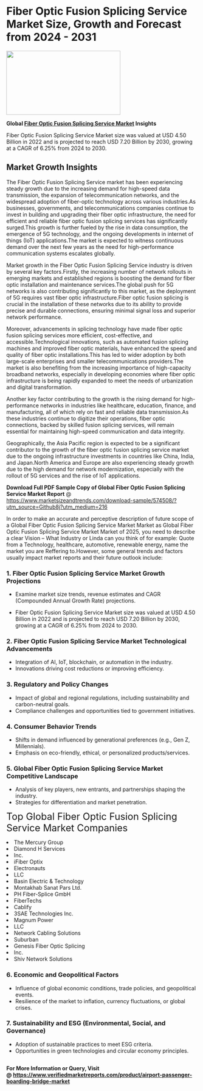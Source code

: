 <H1>Fiber Optic Fusion Splicing Service Market Size, Growth and Forecast from 2024 - 2031</H1><img class="aligncenter size-medium wp-image-584254" src="https://thirdeyenews.in/wp-content/uploads/2024/09/Global-Market-Research-300x168.jpeg" alt="" width="300" height="168" /><p><strong>Global&nbsp;<a href="https://www.marketsizeandtrends.com/download-sample/574508/?utm_source=Github8j?utm_medium=216">Fiber Optic Fusion Splicing Service Market</a> Insights</strong></p><p>Fiber Optic Fusion Splicing Service Market size was valued at USD 4.50 Billion in 2022 and is projected to reach USD 7.20 Billion by 2030, growing at a CAGR of 6.25% from 2024 to 2030.</p><p><h2>Market Growth Insights</h2> <p>The Fiber Optic Fusion Splicing Service market has been experiencing steady growth due to the increasing demand for high-speed data transmission, the expansion of telecommunication networks, and the widespread adoption of fiber-optic technology across various industries.As businesses, governments, and telecommunications companies continue to invest in building and upgrading their fiber optic infrastructure, the need for efficient and reliable fiber optic fusion splicing services has significantly surged.This growth is further fueled by the rise in data consumption, the emergence of 5G technology, and the ongoing developments in internet of things (IoT) applications.The market is expected to witness continuous demand over the next few years as the need for high-performance communication systems escalates globally.</p> <p>Market growth in the Fiber Optic Fusion Splicing Service industry is driven by several key factors.Firstly, the increasing number of network rollouts in emerging markets and established regions is boosting the demand for fiber optic installation and maintenance services.The global push for 5G networks is also contributing significantly to this market, as the deployment of 5G requires vast fiber optic infrastructure.Fiber optic fusion splicing is crucial in the installation of these networks due to its ability to provide precise and durable connections, ensuring minimal signal loss and superior network performance.</p> <p>Moreover, advancements in splicing technology have made fiber optic fusion splicing services more efficient, cost-effective, and accessible.Technological innovations, such as automated fusion splicing machines and improved fiber optic materials, have enhanced the speed and quality of fiber optic installations.This has led to wider adoption by both large-scale enterprises and smaller telecommunications providers.The market is also benefiting from the increasing importance of high-capacity broadband networks, especially in developing economies where fiber optic infrastructure is being rapidly expanded to meet the needs of urbanization and digital transformation.</p> <p>Another key factor contributing to the growth is the rising demand for high-performance networks in industries like healthcare, education, finance, and manufacturing, all of which rely on fast and reliable data transmission.As these industries continue to digitize their operations, fiber optic connections, backed by skilled fusion splicing services, will remain essential for maintaining high-speed communication and data integrity.</p> <p>Geographically, the Asia Pacific region is expected to be a significant contributor to the growth of the fiber optic fusion splicing service market due to the ongoing infrastructure investments in countries like China, India, and Japan.North America and Europe are also experiencing steady growth due to the high demand for network modernization, especially with the rollout of 5G services and the rise of IoT applications.</p> <p><span class=""><strong>Download Full PDF Sample Copy of Global Fiber Optic Fusion Splicing Service Market Report</strong> @ <a href="https://www.marketsizeandtrends.com/download-sample/574508/?utm_source=Github8j?utm_medium=216" target="_blank">https://www.marketsizeandtrends.com/download-sample/574508/?utm_source=Github8j?utm_medium=216</a></span></p><p>In order to make an accurate and perceptive description of future scope of a Global&nbsp;Fiber Optic Fusion Splicing Service Market Market as Global&nbsp;Fiber Optic Fusion Splicing Service Market Market of 2025, you need to describe a clear Vision &ndash; What Industry or Linda can you think of for example: Quote from a Technology, healthcare, automotive, renewable energy, name the market you are Reffering to.However, some general trends and factors usually impact market reports and their future outlook include:</p><h3>1.&nbsp;<strong>Fiber Optic Fusion Splicing Service Market Growth Projections</strong></h3><ul><li>Examine market size trends, revenue estimates and CAGR (Compounded Annual Growth Rate) projections.</li><li><p>Fiber Optic Fusion Splicing Service Market size was valued at USD 4.50 Billion in 2022 and is projected to reach USD 7.20 Billion by 2030, growing at a CAGR of 6.25% from 2024 to 2030.</p></li></ul><h3>2.&nbsp;<strong>Fiber Optic Fusion Splicing Service Market Technological Advancements</strong></h3><ul><li>Integration of AI, IoT, blockchain, or automation in the industry.</li><li>Innovations driving cost reductions or improving efficiency.</li></ul><h3>3.&nbsp;<strong>Regulatory and Policy Changes</strong></h3><ul><li>Impact of global and regional regulations, including sustainability and carbon-neutral goals.</li><li>Compliance challenges and opportunities tied to government initiatives.</li></ul><h3>4.&nbsp;<strong>Consumer Behavior Trends</strong></h3><ul><li>Shifts in demand influenced by generational preferences (e.g., Gen Z, Millennials).</li><li>Emphasis on eco-friendly, ethical, or personalized products/services.</li></ul><h3>5.&nbsp;<strong>Global Fiber Optic Fusion Splicing Service Market Competitive Landscape</strong></h3><ul><li>Analysis of key players, new entrants, and partnerships shaping the industry.</li><li>Strategies for differentiation and market penetration.</li></ul><p data-pm-slice="1 1 []"><span style="color: inherit; font-family: inherit; font-size: 25px;">Top Global Fiber Optic Fusion Splicing Service Market Companies</span></p><div class="" data-test-id=""><p><li>The Mercury Group</li><li> Diamond H Services</li><li> Inc.</li><li> iFiber Optix</li><li> Electronauts</li><li> LLC</li><li> Basin Electric & Technology</li><li> Montakhab Sanat Pars Ltd.</li><li> PH Fiber-Splice GmbH</li><li> FiberTechs</li><li> Cablify</li><li> 3SAE Technologies Inc.</li><li> Magnum Power</li><li> LLC</li><li> Network Cabling Solutions</li><li> Suburban</li><li> Genesis Fiber Optic Splicing</li><li> Inc.</li><li> Shiv Network Solutions</li></p></div><h3>6.&nbsp;<strong>Economic and Geopolitical Factors</strong></h3><ul><li>Influence of global economic conditions, trade policies, and geopolitical events.</li><li>Resilience of the market to inflation, currency fluctuations, or global crises.</li></ul><h3>7.&nbsp;<strong>Sustainability and ESG (Environmental, Social, and Governance)</strong></h3><ul><li>Adoption of sustainable practices to meet ESG criteria.</li><li>Opportunities in green technologies and circular economy principles.</li></ul><h2><strong style="font-size: 14px;">For More Information or Query, Visit @&nbsp;</strong><a style="background-color: #ffffff; font-size: 14px;" href="https://www.marketsizeandtrends.com/report/fiber-optic-fusion-splicing-service-market/" target="_blank">https://www.verifiedmarketreports.com/product/airport-passenger-boarding-bridge-market</a></h2>
